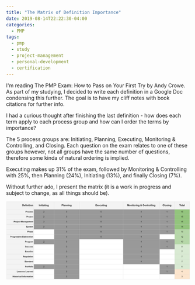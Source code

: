 ```yaml
---
title: "The Matrix of Definition Importance"
date: 2019-08-14T22:22:30-04:00
categories:
  - PMP
tags:
  - pmp
  - study
  - project-management
  - personal-development
  - certification
---
```


I'm reading The PMP Exam: How to Pass on Your First Try by Andy Crowe.  As part of my studying, I decided to write each definition in a Google Doc condensing this further.  The goal is to have my cliff notes with book citations for further info.

I had a curious thought after finishing the last definition - how does each term apply to each process group and how can I order the terms by importance?

The 5 process groups are: Initiating, Planning, Executing, Monitoring & Controlling, and Closing.  Each question on the exam relates to one of these groups however, not all groups have the same number of questions, therefore some kinda of natural ordering is implied.

Executing makes up 31% of the exam, followed by Monitoring & Controlling with 25%, then Planning (24%), Initiating (13%), and finally Closing (7%).

Without further ado, I present the matrix (it is a work in progress and subject to change, as all things should be).

![](/assets/images/matrix-of-definition-importance.png)
